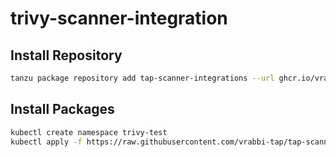 # trivy-scanner-integration

## Install Repository
```bash
tanzu package repository add tap-scanner-integrations --url ghcr.io/vrabbi-tap/tap-scanning-examples-repo:0.1.1 --namespace tap-install --create-namespace
```  
  
## Install Packages
```bash
kubectl create namespace trivy-test
kubectl apply -f https://raw.githubusercontent.com/vrabbi-tap/tap-scanner-integrations/main/examples/pkgis.yaml
```
